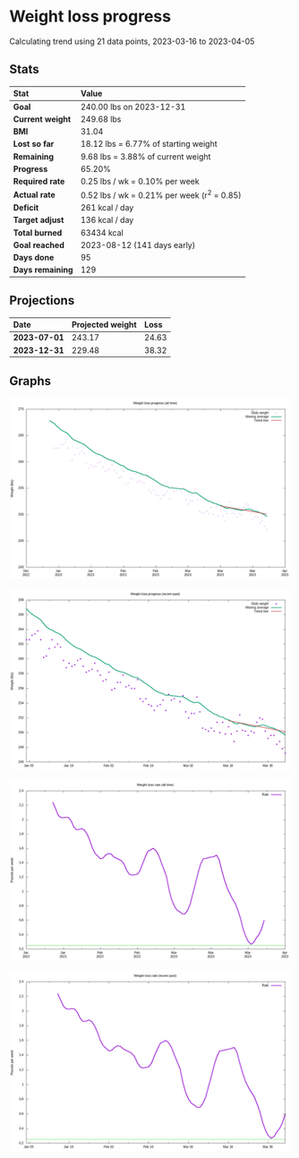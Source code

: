 # Weight loss progress

Calculating trend using 21 data points, 2023-03-16 to 2023-04-05

## Stats

Stat|Value
:-|:-
**Goal**|240.00 lbs on 2023-12-31
**Current weight**|249.68 lbs
**BMI**|31.04
**Lost so far**|18.12 lbs =  6.77% of starting weight
**Remaining**|9.68 lbs =  3.88% of current  weight
**Progress**|65.20%
**Required rate**|0.25 lbs / wk = 0.10% per week
**Actual rate**|0.52 lbs / wk = 0.21% per week  (r<sup>2</sup> = 0.85)
**Deficit**|261 kcal / day
**Target adjust**|136 kcal / day
**Total burned**|63434 kcal
**Goal reached**|2023-08-12 (141 days early)
**Days done**|95
**Days remaining**|129

## Projections

Date|Projected weight|Loss
:-|:-|:-
**2023-07-01**|243.17|24.63
**2023-12-31**|229.48|38.32

## Graphs

![](weight-graph-alltime.png)

![](weight-graph-recent.png)

![](rate-graph-alltime.png)

![](rate-graph-recent.png)
